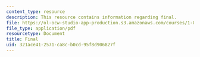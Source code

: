 ```yaml
---
content_type: resource
description: This resource contains information regarding final.
file: https://ol-ocw-studio-app-production.s3.amazonaws.com/courses/1-00-introduction-to-computers-and-engineering-problem-solving-spring-2012/321ace412571ca8cb0cd95f8d906827f_MIT1_00S12_Final_F11.pdf
file_type: application/pdf
resourcetype: Document
title: Final
uid: 321ace41-2571-ca8c-b0cd-95f8d906827f
---
```


